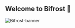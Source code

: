 ## Welcome to Bifrost 👋

![Bifrost-banner](https://github.com/mayank-blip/.github/blob/main/profile/Bifr-st.png?raw=true)
